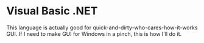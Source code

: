 # Visual Basic .NET

This language is actually good for quick-and-dirty-who-cares-how-it-works GUI.
If I need to make GUI for Windows in a pinch, this is how I'll do it.
